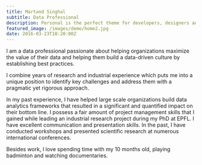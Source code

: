 ```yaml
---
title: Martand Singhal
subtitle: Data Professional
description: Personal is the perfect theme for developers, designers and other creatives.
featured_image: /images/demo/home2.jpg
date: 2016-03-23T10:20:00Z 
---
```


I am a data professional passionate about helping organizations maximize the value of their data and helping them build a data-driven culture by establishing best practices.

I combine years of research and industrial experience which puts me into a unique position to identify key challenges and address them with a pragmatic yet rigorous approach.

In my past experience, I have helped large scale organizations build data analytics frameworks that resulted in a significant and quantified impact on their bottom line. I possess a fair amount of project management skills that I gained while leading an industrial research project during my PhD at EPFL. I have excellent communication and presentation skills. In the past, I have conducted workshops and presented scientific research at numerous international conferences. 

Besides work, I love spending time with my 10 months old, playing badminton and watching documentaries.